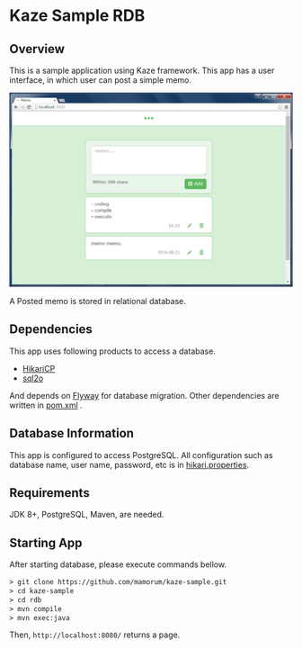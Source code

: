 # Kaze Sample RDB

## Overview
This is a sample application using Kaze framework. This app has a user interface, in which user can post a simple memo. 

![Image of the user interface](app-screen-shot.png)


A Posted memo is stored in relational database.


## Dependencies
This app uses following products to access a database.

- [HikariCP](https://github.com/brettwooldridge/HikariCP)
- [sql2o](https://github.com/aaberg/sql2o)

And depends on [Flyway](https://github.com/flyway/flyway) for database migration. Other dependencies are written in [pom.xml](pom.xml) .


## Database Information
This app is configured to access PostgreSQL. All configuration such as database name, user name, password, etc is in [hikari.properties](src/main/resources/db/hikari.properties).


## Requirements
JDK 8+, PostgreSQL, Maven, are needed.


## Starting App
After starting database, please execute commands bellow.

```
> git clone https://github.com/mamorum/kaze-sample.git
> cd kaze-sample
> cd rdb
> mvn compile
> mvn exec:java
```

Then, `http://localhost:8080/` returns a page.
